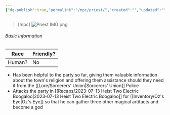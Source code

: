 ```yaml
---
{"dg-publish":true,"permalink":"/npc/priest/","created":"","updated":""}
---
```



> [!npc]
> ![Priest IMG.png](/img/user/z_Assets/Priest%20IMG.png)

 ###### Basic Information 
 
| **Race** | **Friendly?**            |
| -------- | ------------------------ |
| Human?  | No |

- Has been helpful to the party so far, giving them valuable information about the town's religion and offering them assistance should they need it from the [[Lore/Sorcerers' Union\|Sorcerers' Union]] Police
- Attacks the party in [[Recaps/2023-07-13 Heist Two Electric Boogaloo\|2023-07-13 Heist Two Electric Boogaloo]] for [[Inventory/Oz's Eye\|Oz's Eye]] so that he can gather three other magical artifacts and become a god